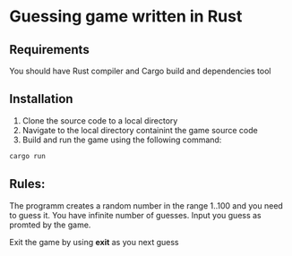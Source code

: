 # Guessing game written in Rust 

## Requirements
You should have Rust compiler and Cargo build and dependencies tool

## Installation
1. Clone the source code to a local directory
2. Navigate to the local directory containint the game source code
2. Build and run the game using the following command:
```bash
cargo run
```

## Rules:
The programm creates a random number in the range 1..100 and you need to guess it.
You have infinite number of guesses. 
Input you guess as promted by the game.

Exit the game by using **exit** as you next guess

